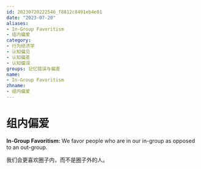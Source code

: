 ```yaml
---
id: 20230720222546_f8812c8491eb4e01
date: "2023-07-20"
aliases:
- In-Group Favoritism
- 组内偏爱
category:
- 行为经济学
- 认知偏见
- 认知偏差
- 认知偏误
groups: 记忆错误与偏差
name:
- In-Group Favoritism
zhname:
- 组内偏爱
---
```


# 组内偏爱

**In-Group Favoritism:** We favor people who are in our in-group as opposed to an out-group.

我们会更喜欢圈子内，而不是圈子外的人。

